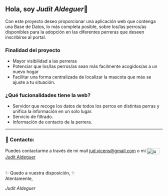 ## Hola, soy *Judit Aldeguer*👋

Con este proyecto deseo proporcionar una aplicación web que contenga una Base de Datos, lo más completa posible, sobre los/las perros/as disponibles para la adopción en las diferentes perreras que deseen inscribirse al portal.

### Finalidad del proyecto

- Mayor visibilidad a las perreras
- Potenciar que los/las perros/as sean más facilmente acogidos/as a un nuevo hogar
- Facilitar una forma centralizada de localizar la mascota que más se ajuste a tu situación.

### ¿Qué fucionalidades tiene la web?

- Servidor que recoge los datos de todos los perros en distintas perras y unifica la información en un solo lugar.
- Servicio de filtrado.
- Información de contacto de la perrera.

---

### 💬 Contacto:

Puedes contactarme a través de mi mail jud.vicens@gmail.com o mi <a href="https://www.linkedin.com/in/juditaldeguer/" target="blank"><img align="center" src="https://raw.githubusercontent.com/rahuldkjain/github-profile-readme-generator/master/src/images/icons/Social/linked-in-alt.svg" alt="judit aldeguer" height="20" width="40" />Judit Aldeguer</a>
<br>
<br>  
✨ Quedo a vuestra disposición, ✨  
Atentamente,

_Judit Aldeguer_
